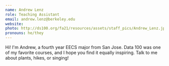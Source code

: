 ```yaml
---
name: Andrew Lenz
role: Teaching Assistant
email: andrew.lenz@berkeley.edu
website: 
photo: http://ds100.org/fa21/resources/assets/staff_pics/Andrew_Lenz.jpg
pronouns: he/they
---
```

Hi! I'm Andrew, a fourth year EECS major from San Jose. Data 100 was one of my favorite courses, and I hope you find it equally inspiring. Talk to me about plants, hikes, or singing!
